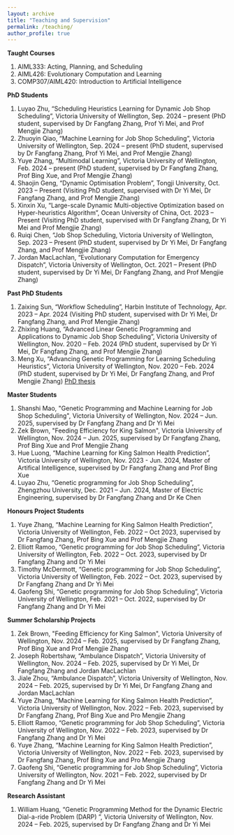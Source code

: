 ```yaml
---
layout: archive
title: "Teaching and Supervision"
permalink: /teaching/
author_profile: true
---
```


<!-- 
**Teaching and Work Experience**
<ol>
<li> <b>Lecturer</b> for AIML426 (Evolutionary Computation and Learning), Jul.-Oct. 2024, School of Engineering and Computer Science, VUW </li>
<li> <b>Head Tutor</b> for COMP307 (Introduction to Artificial Intelligence) and AIML420 (Artificial Intelligence), Mar.-Jun. 2021, 2022, 2023, School of Engineering and Computer Science, VUW </li>
<li> <b>Tutor</b> for ECEN321 (Engineering Statistics), Sep.-Nov. 2020, School of Engineering and Computer Science, VUW </li>
<li> <b>Tutor</b> for COMP132 (Programming for the Natural and Social Sciences), Jul.-Nov. 2020, School of Engineering and Computer Science, VUW </li>
<li> <b>Research Assistant</b> for Marsden Fund, Jul.-Dec. 2020, VUW </li>
<li> <b>Tutor</b> for COMP307 (Introduction to Artificial Intelligence), Mar.-Jun. 2020, School of Engineering and Computer Science, VUW </li>
<li> <b>Tutor</b> for ECEN321 (Engineering Statistics), Sep.-Nov. 2019, School of Engineering and Computer Science, VUW </li>
<li> <b>Tutor</b> for COMP361 (Design and Analysis of Algorithms), Jul.-Nov. 2019, School of Engineering and Computer Science, VUW </li>
<li> <b>Research Assistant</b> for Marsden Fund, Jan.-Mar. 2019, VUW </li>
<li> <b>Tutor</b> for COMP307 (Introduction to Artificial Intelligence), Mar.-Jun. 2018, School of Engineering and Computer Science, VUW </li>
<li> <b>Course Coordinator</b> for “Theory and Method of Social Survey”, Sep. 2016-Jan. 2017, Adult Education of Shenzhen University, China </li>
<li> <b>Course Coordinator</b> for “Modern Marketing”, Sep. 2015-Jan. 2016, Adult Education of Shenzhen University, China </li>
</ol>
 -->


**Taught Courses**
<ol>
<li> AIML333: Acting, Planning, and Scheduling</li>	
<li> AIML426: Evolutionary Computation and Learning</li>
<li> COMP307/AIML420: Introduction to Artificial Intelligence</li>
</ol>
 

**PhD Students**
<ol>	
<li> Luyao Zhu, “Scheduling Heuristics Learning for Dynamic Job Shop Scheduling”, Victoria University of Wellington, Sep. 2024 – present (PhD student, supervised by Dr Fangfang Zhang, Prof Yi Mei, and Prof Mengjie Zhang) </li>		
<li> Zhuoyin Qiao, “Machine Learning for Job Shop Scheduling”, Victoria University of Wellington, Sep. 2024 – present (PhD student, supervised by Dr Fangfang Zhang, Prof Yi Mei, and Prof Mengjie Zhang) </li>	
<li> Yuye Zhang, “Multimodal Learning”, Victoria University of Wellington, Feb. 2024 – present (PhD student, supervised by Dr Fangfang Zhang, Prof Bing Xue, and Prof Mengjie Zhang) </li>	
<li> Shaojin Geng, “Dynamic Optimisation Problem”, Tongji University, Oct. 2023 – Present (Visiting PhD student, supervised with Dr Yi Mei, Dr Fangfang Zhang, and Prof Mengjie Zhang) </li>	
<li> Xinxin Xu, “Large-scale Dynamic Multi-objective Optimization based on Hyper-heuristics Algorithm”, Ocean University of China, Oct. 2023 – Present (Visiting PhD student, supervised with Dr Fangfang Zhang, Dr Yi Mei and Prof Mengjie Zhang) </li>
<li> Ruiqi Chen, “Job Shop Scheduling, Victoria University of Wellington, Sep. 2023 – Present (PhD student, supervised by Dr Yi Mei, Dr Fangfang Zhang, and Prof Mengjie Zhang) </li>	
<li> Jordan MacLachlan, “Evolutionary Computation for Emergency Dispatch”, Victoria University of Wellington, Oct. 2021 – Present (PhD student, supervised by Dr Yi Mei, Dr Fangfang Zhang, and Prof Mengjie Zhang) </li>
</ol>

**Past PhD Students**
<ol>
<li> Zaixing Sun, “Workflow Scheduling”, Harbin Institute of Technology, Apr. 2023 – Apr. 2024 (Visiting PhD student, supervised with Dr Yi Mei, Dr Fangfang Zhang, and Prof Mengjie Zhang) </li>
<li> Zhixing Huang, “Advanced Linear Genetic Programming and Applications to Dynamic Job Shop Scheduling”, Victoria University of Wellington, Nov. 2020 – Feb. 2024 (PhD student, supervised by Dr Yi Mei, Dr Fangfang Zhang, and Prof Mengjie Zhang) </li>
<li> Meng Xu, “Advancing Genetic Programming for Learning Scheduling Heuristics”, Victoria University of Wellington, Nov. 2020 – Feb. 2024 (PhD student, supervised by Dr Yi Mei, Dr Fangfang Zhang, and Prof Mengjie Zhang) <a target="_blank" href="https://github.com/fangfang-zhang/fangfang-zhang.github.io/blob/main/files/Nora-thesis.pdf">PhD thesis</a> </li> 	
</ol>

**Master Students**
<ol>
<li> Shanshi Mao, "Genetic Programming and Machine Learning for Job Shop Scheduling", Victoria University of Wellington, Nov. 2024 – Jun. 2025, supervised by Dr Fangfang Zhang and Dr Yi Mei</li> 
<li> Zek Brown, "Feeding Efficiency for King Salmon", Victoria University of Wellington, Nov. 2024 – Jun. 2025, supervised by Dr Fangfang Zhang, Prof Bing Xue and Prof Mengjie Zhang</li> 
<li> Hue Luong, “Machine Learning for King Salmon Health Prediction”, Victoria University of Wellington, Nov. 2023 - Jun. 2024, Master of Artifical Intelligence, supervised by Dr Fangfang Zhang and Prof Bing Xue</li>
<li> Luyao Zhu, “Genetic programming for Job Shop Scheduling”, Zhengzhou University, Dec. 2021 – Jun. 2024, Master of Electric Engineering, supervised by Dr Fangfang Zhang and Dr Ke Chen</li> 	
</ol>

**Honours Project Students**
<ol>
<li> Yuye Zhang, “Machine Learning for King Salmon Health Prediction”, Victoria University of Wellington, Feb. 2022 – Oct 2023, supervised by Dr Fangfang Zhang, Prof Bing Xue and Prof Mengjie Zhang</li> 	
<li> Elliott Ramoo, “Genetic programming for Job Shop Scheduling”, Victoria University of Wellington, Feb. 2022 – Oct. 2023, supervised by Dr Fangfang Zhang and Dr Yi Mei</li><li> Timothy McDermott, “Genetic programming for Job Shop Scheduling”, Victoria University of Wellington, Feb. 2022 – Oct. 2023, supervised by Dr Fangfang Zhang and Dr Yi Mei</li> 
<li> Gaofeng Shi, “Genetic programming for Job Shop Scheduling”, Victoria University of Wellington, Feb. 2021 – Oct. 2022, supervised by Dr Fangfang Zhang and Dr Yi Mei</li> 
</ol>

**Summer Scholarship Projects**
<ol>
<li> Zek Brown, "Feeding Efficiency for King Salmon", Victoria University of Wellington, Nov. 2024 – Feb. 2025, supervised by Dr Fangfang Zhang, Prof Bing Xue and Prof Mengjie Zhang</li> 
<li> Joseph Robertshaw,	“Ambulance Dispatch”, Victoria University of Wellington, Nov. 2024 – Feb. 2025, supervised by Dr Yi Mei, Dr Fangfang Zhang and Jordan MacLachlan</li>
<li> Jiale Zhou, “Ambulance Dispatch”, Victoria University of Wellington, Nov. 2024 – Feb. 2025, supervised by Dr Yi Mei, Dr Fangfang Zhang and Jordan MacLachlan</li>
<li> Yuye Zhang, “Machine Learning for King Salmon Health Prediction”, Victoria University of Wellington, Nov. 2022 – Feb. 2023, supervised by Dr Fangfang Zhang, Prof Bing Xue and Pro Mengjie Zhang</li> 
<li> Elliott Ramoo, “Genetic programming for Job Shop Scheduling”, Victoria University of Wellington, Nov. 2022 – Feb. 2023, supervised by Dr Fangfang Zhang and Dr Yi Mei</li><li> Yuye Zhang, “Machine Learning for King Salmon Health Prediction”, Victoria University of Wellington, Nov. 2022 – Feb. 2023, supervised by Dr Fangfang Zhang, Prof Bing Xue and Pro Mengjie Zhang</li> 
<li> Gaofeng Shi, “Genetic programming for Job Shop Scheduling”, Victoria University of Wellington, Nov. 2021 – Feb. 2022, supervised by Dr Fangfang Zhang and Dr Yi Mei</li> </ol>

**Research Assistant**
<ol>
<li> William Huang,	“Genetic Programming Method for the Dynamic Electric Dial-a-ride Problem (DARP) ”, Victoria University of Wellington, Nov. 2024 – Feb. 2025, supervised by Dr Fangfang Zhang and Dr Yi Mei</li>
</ol>


